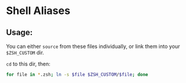 # Shell Aliases

## Usage:

You can either `source` from these files individually,
or link them into your `$ZSH_CUSTOM` dir.

`cd` to this dir, then:

```sh
for file in *.zsh; ln -s $file $ZSH_CUSTOM/$file; done
```
